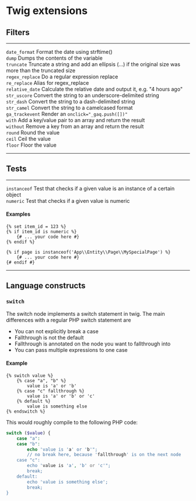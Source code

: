 # Twig extensions #

## Filters ##

------------------  -------------------------------------------------------------------------------------------
`date_format`       Format the date using strftime()  
`dump`              Dumps the contents of the variable  
`truncate`          Truncate a string and add an ellipsis (...) if the original size was more than the truncated size  
`regex_replace`     Do a regular expression replace  
`re_replace`        Alias for regex_replace  
`relative_date`     Calculate the relative date and output it, e.g. "4 hours ago"  
`str_uscore`        Convert the string to an underscore-delimited string  
`str_dash`          Convert the string to a dash-delimited string  
`str_camel`         Convert the string to a camelcased format  
`ga_trackevent`     Render an `onclick="_gaq.push([])"`  
`with`              Add a key/value pair to an array and return the result  
`without`           Remove a key from an array and return the result  
`round`             Round the value  
`ceil`              Ceil the value  
`floor`             Floor the value  
------------------  -------------------------------------------------------------------------------------------

## Tests ##

------------------  -------------------------------------------------------------------------------------------
`instanceof`       Test that checks if a given value is an instance of a certain object  
`numeric`       Test that checks if a given value is numeric  

#### Examples
```
{% set item_id = 123 %}
{% if item_id is numeric %}
    {# ... your code here #}
{% endif %}
```

```
{% if page is instanceof('App\\Entity\\Page\\MySpecialPage') %}
    {# ... your code here #}
{# endif #}
```
------------------  -------------------------------------------------------------------------------------------


## Language constructs ##

### `switch` ###

The switch node implements a switch statement in twig. The main differences with a regular PHP switch statement are

* You can not explicitly break a case
* Fallthrough is not the default
* Fallthrough is annotated on the node you want to fallthrough into
* You can pass multiple expressions to one case

#### Example

```twig
{% switch value %}
    {% case "a", "b" %}
        value is 'a' or 'b'
    {% case "c" fallthrough %}
        value is 'a' or 'b' or 'c'
    {% default %}
        value is something else
{% endswitch %}
```

This would roughly compile to the following PHP code:

```php
switch ($value) {
    case "a":
    case "b":
        echo 'value is 'a' or 'b'";
        // no break here, because 'fallthrough' is on the next node
    case "c":
        echo 'value is 'a', 'b' or 'c'";
        break;
    default:
        echo 'value is something else';
        break;
}
```
